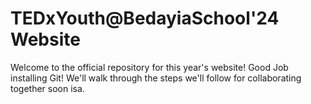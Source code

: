 # TEDxYouth@BedayiaSchool'24 Website

Welcome to the official repository for this year's website! Good Job installing Git! We'll walk through the steps we'll follow for collaborating together soon isa.
